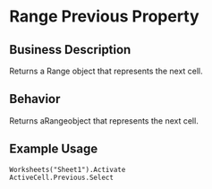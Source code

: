 # Range Previous Property

## Business Description
Returns a Range object that represents the next cell.

## Behavior
Returns aRangeobject that represents the next cell.

## Example Usage
```vba
Worksheets("Sheet1").Activate 
ActiveCell.Previous.Select
```